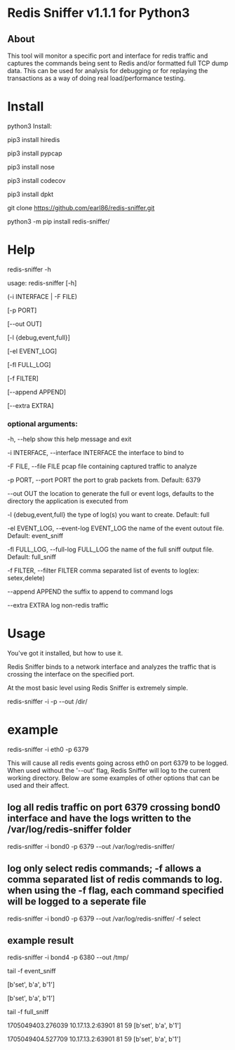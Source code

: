 # Redis Sniffer v1.1.1 for Python3

## About

This tool will monitor a specific port and interface for redis traffic and captures the commands being sent to Redis and/or formatted full TCP dump data.  This can be used for analysis for debugging or for replaying the transactions as a way of doing real load/performance testing.

# Install
python3 Install:

pip3 install hiredis

pip3 install pypcap

pip3 install nose

pip3 install codecov

pip3 install dpkt

git clone https://github.com/earl86/redis-sniffer.git

python3 -m pip install redis-sniffer/


# Help

redis-sniffer -h

usage: redis-sniffer [-h] 

(-i INTERFACE | -F FILE) 

[-p PORT] 

[--out OUT]

[-l {debug,event,full}] 

[-el EVENT_LOG] 

[-fl FULL_LOG]

[-f FILTER] 

[--append APPEND] 

[--extra EXTRA]


### optional arguments:

  -h, --help            show this help message and exit
  
  -i INTERFACE, --interface INTERFACE
                        the interface to bind to
                        
  -F FILE, --file FILE  pcap file containing captured traffic to analyze
  
  -p PORT, --port PORT  the port to grab packets from. Default: 6379
  
  --out OUT             the location to generate the full or event logs,
                        defaults to the directory the application is executed
                        from
                        
  -l {debug,event,full}
                        the type of log(s) you want to create. Default: full
                        
  -el EVENT_LOG, --event-log EVENT_LOG
                        the name of the event outout file. Default:
                        event_sniff
                        
  -fl FULL_LOG, --full-log FULL_LOG
                        the name of the full sniff output file. Default:
                        full_sniff
                        
  -f FILTER, --filter FILTER
                        comma separated list of events to log(ex:
                        setex,delete)
                        
  --append APPEND       the suffix to append to command logs
  
  --extra EXTRA         log non-redis traffic



# Usage

You've got it installed, but how to use it.

Redis Sniffer binds to a network interface and analyzes the traffic that is crossing the interface on the specified port.

At the most basic level using Redis Sniffer is extremely simple.

redis-sniffer -i <interface> -p <port> --out /dir/

# example

redis-sniffer -i eth0 -p 6379

This will cause all redis events going across eth0 on port 6379 to be logged. When used without the '--out' flag, Redis Sniffer will log to the current working directory. Below are some examples of other options that can be used and their affect.


## log all redis traffic on port 6379 crossing bond0 interface and have the logs written to the /var/log/redis-sniffer folder

redis-sniffer -i bond0 -p 6379 --out /var/log/redis-sniffer/

## log only select redis commands; -f allows a comma separated list of redis commands to log.  when using the -f flag, each command specified will be logged to a seperate file

redis-sniffer -i bond0 -p 6379 --out /var/log/redis-sniffer/ -f select


## example result

redis-sniffer -i bond4 -p 6380 --out /tmp/

tail -f event_sniff 

[b'set', b'a', b'1']

[b'set', b'a', b'1']


tail -f full_sniff 

1705049403.276039 10.17.13.2:63901            81       59 [b'set', b'a', b'1']

1705049404.527709 10.17.13.2:63901            81       59 [b'set', b'a', b'1']

